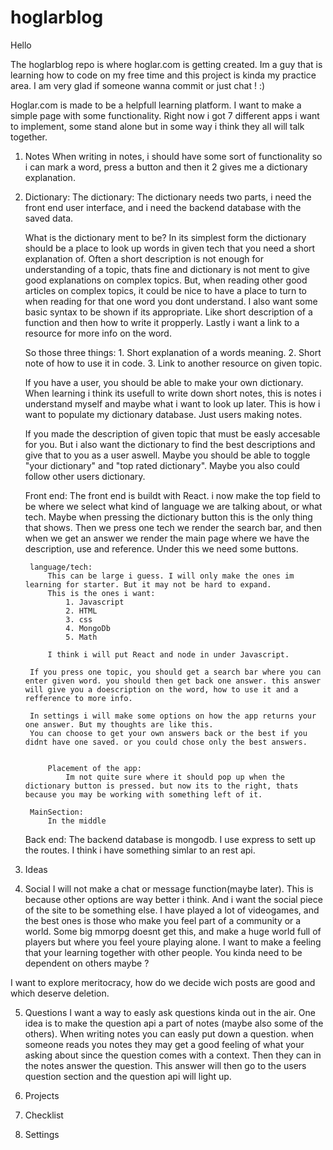 # hoglarblog


Hello

The hoglarblog repo is where hoglar.com is getting created. Im a guy that is learning how to code on my free time and this project is kinda my practice area. I am very glad if someone wanna commit or just chat ! :)

Hoglar.com is made to be a helpfull learning platform. I want to make a simple page with some functionality. Right now i got 7 different apps i want to implement, some stand alone but in some way i think they all will talk together.

1. Notes When writing in notes, i should have some sort of functionality so i can mark a word, press a button and then it 2 gives me a dictionary explanation.

2. Dictionary:
    The dictionary:
    The dictionary needs two parts, i need the front end user interface, and i need the backend database with the saved data.

    What is the dictionary ment to be?
    In its simplest form the dictionary should be a place to look up words in given tech that you need a short explanation of. Often a short description is not enough for understanding of a topic, thats fine and dictionary is not ment to give good explanations on complex topics. But, when reading other good articles on complex topics, it could be nice to have a place to turn to when reading for that one word you dont understand. I also want some basic syntax to be shown if its appropriate. Like short description of a function and then how to write it propperly. Lastly i want a link to a resource for more info on the word.



    So those three things:
        1. Short explanation of a words meaning.
        2. Short note of how to use it in code.
        3. Link to another resource on given topic.

    If you have a user, you should be able to make your own dictionary.
    When learning i think its usefull to write down short notes, this is notes i understand myself and maybe what i want to look up later. This is how i want to populate my dictionary database. Just users making notes.

    If you made the description of given topic that must be easly accesable for you. But i also want the dictionary to find the best descriptions and give that to you as a user aswell. Maybe you should be able to toggle "your dictionary" and "top rated dictionary". Maybe you also could follow other users dictionary.

    Front end:
        The front end is buildt with React. i now make the top field to be where we select what kind of language we are talking about, or what tech. Maybe when pressing the dictionary button this is the only thing that shows. Then we press one tech we render the search bar, and then when we get an answer we render the main page where we have the description, use and reference.
        Under this we need some buttons.

        language/tech:
            This can be large i guess. I will only make the ones im learning for starter. But it may not be hard to expand.
            This is the ones i want:
                1. Javascript
                2. HTML
                3. css
                4. MongoDb
                5. Math

            I think i will put React and node in under Javascript.

        If you press one topic, you should get a search bar where you can enter given word. you should then get back one answer. this answer will give you a doescription on the word, how to use it and a refference to more info.

        In settings i will make some options on how the app returns your one answer. But my thoughts are like this.
        You can choose to get your own answers back or the best if you didnt have one saved. or you could chose only the best answers.


            Placement of the app:
                Im not quite sure where it should pop up when the dictionary button is pressed. but now its to the right, thats because you may be working with something left of it.

        MainSection:
            In the middle


    Back end:
        The backend database is mongodb. I use express to sett up the routes. I think i have something simlar to an rest api.


3. Ideas

4. Social I will not make a chat or message function(maybe later). This is because other options are way better i think. And i want the social piece of the site to be something else. I have played a lot of videogames, and the best ones is those who make you feel part of a community or a world. Some big mmorpg doesnt get this, and make a huge world full of players but where you feel youre playing alone. I want to make a feeling that your learning together with other people. You kinda need to be dependent on others maybe ?

I want to explore meritocracy, how do we decide wich posts are good and which deserve deletion.

5. Questions I want a way to easly ask questions kinda out in the air.
One idea is to make the question api a part of notes (maybe also some of the others). When writing notes you can easly put down a question. when someone reads you notes they may get a good feeling of what your asking about since the question comes with a context. Then they can in the notes answer the question. This answer will then go to the users question section and the question api will light up.
6. Projects

7. Checklist

8. Settings
